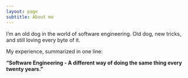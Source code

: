 ```yaml
---
layout: page
subtitle: About me
---
```

I’m an old dog in the world of software engineering. Old dog, new tricks, and still loving every byte of it.

My experience, summarized in one line:  

**“Software Engineering - A different way of doing the same thing every twenty years.”**
